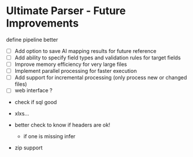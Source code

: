 # Ultimate Parser - Future Improvements

define pipeline better

- [ ] Add option to save AI mapping results for future reference
- [ ] Add ability to specify field types and validation rules for target fields
- [ ] Improve memory efficiency for very large files
- [ ] Implement parallel processing for faster execution
- [ ] Add support for incremental processing (only process new or changed files)
- [ ] web interface ?
- check if sql good
- xlxs...

- better check to know if headers are ok!
    - if one is missing infer
- zip support
